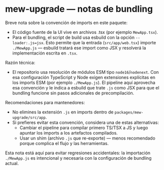 # mew-upgrade — notas de bundling

Breve nota sobre la convención de imports en este paquete:

- El código fuente de la UI vive en archivos .tsx (por ejemplo `MewApp.tsx`).
- Para el bundling, el script de build usa esbuild con la opción `--loader:.js=jsx`.
  Esto permite que la entrada (`src/app/web.tsx`) importe `./MewApp.js` — esbuild
  tratará ese import como JSX y resolverá la implementación escrita en `.tsx`.

Razón técnica:

- El repositorio usa resolución de módulos ESM tipo `node16`/`nodenext`. Con esa
  configuración TypeScript y Node exigen extensiones explícitas en los imports ESM
  (por ejemplo `./MewApp.js`). El pipeline aquí aprovecha esa convención y le indica
  a esbuild que trate `.js` como JSX para que el bundling funcione sin pasos
  adicionales de precompilación.

Recomendaciones para mantenedores:

- No elimines la extensión `.js` en imports dentro de `packages/mew-upgrade/src/app`.
- Si prefieres evitar esta convención, considera una de estas alternativas:
  - Cambiar el pipeline para compilar primero TS/TSX a JS y luego apuntar los imports
    a los artefactos compilados.
  - Usar un shim (archivo `.js` que re-exporte) — menos recomendado porque
    complica el flujo y las herramientas.

Esta nota está aquí para evitar regresiones accidentales: la importación `./MewApp.js`
es intencional y necesaria con la configuración de bundling actual.
